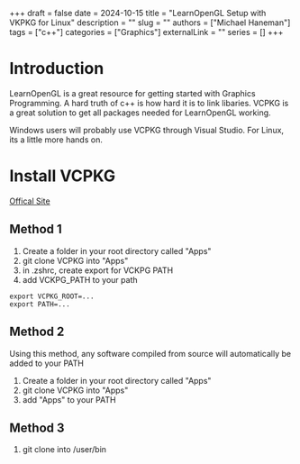 +++ 
draft = false
date = 2024-10-15
title = "LearnOpenGL Setup with VKPKG for Linux"
description = ""
slug = ""
authors = ["Michael Haneman"]
tags = ["c++"]
categories = ["Graphics"]
externalLink = ""
series = []
+++

# Introduction

LearnOpenGL is a great resource for getting started with Graphics Programming.
A hard truth of c++ is how hard it is to link libaries.
VCPKG is a great solution to get all packages needed for LearnOpenGL working.

Windows users will probably use VCPKG through Visual Studio. For Linux, its a little more hands on.

# Install VCPKG

[Offical Site](https://google.com)


## Method 1 
1. Create a folder in your root directory called "Apps"
2. git clone VCPKG into "Apps"
3. in .zshrc, create export for VCKPG PATH 
4. add VCKPG_PATH to your path

```
export VCPKG_ROOT=...
export PATH=...
```

## Method 2 
Using this method, any software compiled from source will automatically be added to your PATH
1. Create a folder in your root directory called "Apps"
2. git clone VCPKG into "Apps"
3. add "Apps" to your PATH

## Method 3
1. git clone into /user/bin

